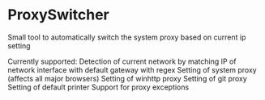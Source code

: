 # ProxySwitcher
Small tool to automatically switch the system proxy based on current ip setting

Currently supported:
Detection of current network by matching IP of network interface with default gateway with regex
Setting of system proxy (affects all major browsers)
Setting of winhttp proxy
Setting of git proxy
Setting of default printer
Support for proxy exceptions

